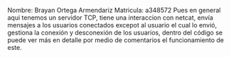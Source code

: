 Nombre: Brayan Ortega Armendariz Matricula: a348572
Pues en general aqui tenemos un servidor TCP, tiene una interaccion con netcat, envía mensajes a los usuarios conectados
excepot al usuario el cual lo envió, gestiona la conexión y desconexión de los usuarios, dentro del código se puede ver
más en detalle por medio de comentarios el funcionamiento de este. 
